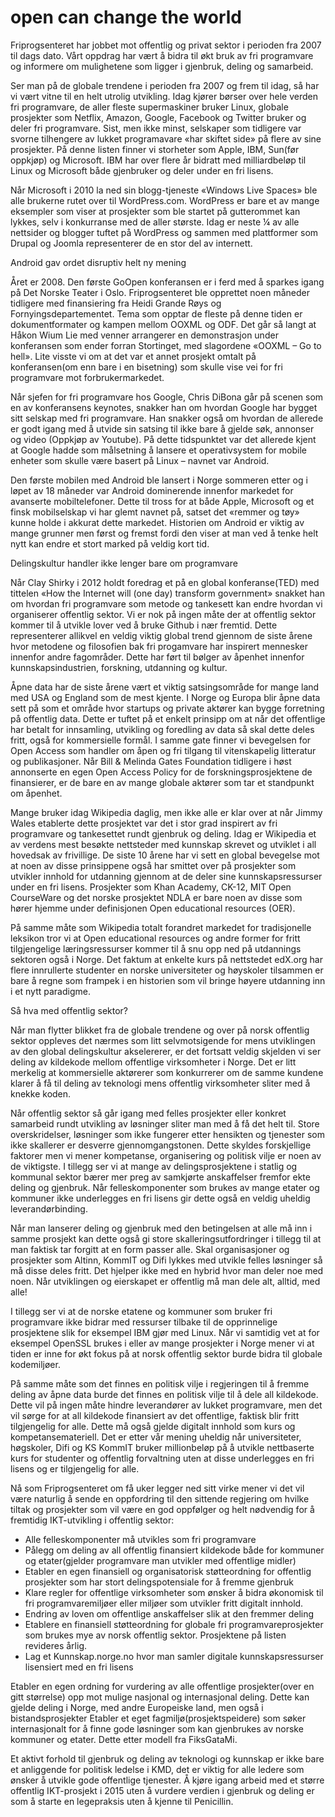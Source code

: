 # open can change the world

Friprogsenteret har jobbet mot offentlig og privat sektor i perioden fra 2007 til dags dato. Vårt oppdrag har vært å bidra til økt bruk av fri programvare og informere om mulighetene som ligger i gjenbruk, deling og samarbeid.

Ser man på de globale trendene i perioden fra 2007 og frem til idag, så har vi vært vitne til en helt utrolig utvikling. Idag kjører børser over hele verden fri programvare, de aller fleste supermaskiner bruker Linux, globale prosjekter som Netflix, Amazon, Google, Facebook og Twitter bruker og deler fri programvare. Sist, men ikke minst, selskaper som tidligere var svorne tilhengere av lukket programavare «har skiftet side» på flere av sine prosjekter. På denne listen finner vi storheter som Apple, IBM, Sun(før oppkjøp) og Microsoft. IBM har over flere år bidratt med milliardbeløp til Linux og Microsoft både gjenbruker og deler under en fri lisens.

Når Microsoft i 2010 la ned sin blogg-tjeneste «Windows Live Spaces» ble alle brukerne rutet over til WordPress.com. WordPress er bare et av mange eksempler som viser at prosjekter som ble startet på gutterommet kan lykkes, selv i konkurranse med de aller største. Idag er neste ¼ av alle nettsider og blogger tuftet på WordPress og sammen med plattformer som Drupal og Joomla representerer de en stor del av internett.

Android gav ordet disruptiv helt ny mening

Året er 2008. Den første GoOpen konferansen er i ferd med å sparkes igang på Det Norske Teater i Oslo. Friprogsenteret ble opprettet noen måneder tidligere med finansiering fra Heidi Grande Røys og Fornyingsdepartementet. Tema som opptar de fleste på denne tiden er dokumentformater og kampen mellom OOXML og ODF. Det går så langt at Håkon Wium Lie med venner arrangerer en demonstrasjon under konferansen som ender forran Stortinget, med slagordene «OOXML – Go to hell». Lite visste vi om at det var et annet prosjekt omtalt på konferansen(om enn bare i en bisetning) som skulle vise vei for fri programvare mot forbrukermarkedet.

Når sjefen for fri programvare hos Google, Chris DiBona går på scenen som en av konferansens keynotes, snakker han om hvordan Google har bygget sitt selskap med fri programvare. Han snakker også om hvordan de allerede er godt igang med å utvide sin satsing til ikke bare å gjelde søk, annonser og video (Oppkjøp av Youtube). På dette tidspunktet var det allerede kjent at Google hadde som målsetning å lansere et operativsystem for mobile enheter som skulle være basert på Linux – navnet var Android.

Den første mobilen med Android ble lansert i Norge sommeren etter og i løpet av 18 måneder var Android dominerende innenfor markedet for avanserte mobiltelefoner. Dette til tross for at både Apple, Microsoft og et finsk mobilselskap vi har glemt navnet på, satset det «remmer og tøy» kunne holde i akkurat dette markedet. Historien om Android er viktig av mange grunner men først og fremst fordi den viser at man ved å tenke helt nytt kan endre et stort marked på veldig kort tid.

Delingskultur handler ikke lenger bare om programvare

Når Clay Shirky i 2012 holdt foredrag et på en global konferanse(TED) med tittelen «How the Internet will (one day) transform government» snakket han om hvordan fri programvare som metode og tankesett kan endre hvordan vi organiserer offentlig sektor. Vi er nok på ingen måte der at offentlig sektor kommer til å utvikle lover ved å bruke Github i nær fremtid. Dette representerer allikvel en veldig viktig global trend gjennom de siste årene hvor metodene og filosofien bak fri progamvare har inspirert mennesker innenfor andre fagområder. Dette har ført til bølger av åpenhet innenfor kunnskapsindustrien, forskning, utdanning og kultur.

Åpne data har de siste årene vært et viktig satsingsområde for mange land med USA og England som de mest kjente. I Norge og Europa blir åpne data sett på som et område hvor startups og private aktører kan bygge forretning på offentlig data. Dette er tuftet på et enkelt prinsipp om at når det offentlige har betalt for innsamling, utvikling og foredling av data så skal dette deles fritt, også for kommersielle formål. I samme gate finner vi bevegelsen for Open Access som handler om åpen og fri tilgang til vitenskapelig litteratur og publikasjoner.  Når Bill & Melinda Gates Foundation tidligere i høst annonserte en egen Open Access Policy for de forskningsprosjektene de finansierer, er de bare en av mange globale aktører som tar et standpunkt om åpenhet.

Mange bruker idag Wikipedia daglig, men ikke alle er klar over at når Jimmy Wales etablerte dette prosjektet var det i stor grad inspirert av fri programvare og tankesettet rundt gjenbruk og deling. Idag er Wikipedia et av verdens mest besøkte nettsteder med kunnskap skrevet og utviklet i all hovedsak av frivillige. De siste 10 årene har vi sett en global bevegelse mot at noen av disse prinsippene også har smittet over på prosjekter som utvikler innhold for utdanning gjennom at de deler sine kunnskapsressurser under en fri lisens. Prosjekter som Khan Academy, CK-12, MIT Open CourseWare og det norske prosjektet NDLA er bare noen av disse som hører hjemme under definisjonen Open educational resources (OER).

På samme måte som Wikipedia totalt forandret markedet for tradisjonelle leksikon tror vi at Open educational resources og andre former for fritt tilgjengelige læringsressurser kommer til å snu opp ned på utdannings sektoren også i Norge. Det faktum at enkelte kurs på nettstedet edX.org har flere innrullerte studenter en norske universiteter og høyskoler tilsammen er bare å regne som frampek i en historien som vil bringe høyere utdanning inn i et nytt paradigme.

Så hva med offentlig sektor?

Når man flytter blikket fra de globale trendene og over på norsk offentlig sektor oppleves det nærmes som litt selvmotsigende for mens utviklingen av den global delingskultur akselererer, er det fortsatt veldig skjelden vi ser deling av kildekode mellom offentlige virksomheter i Norge. Det er litt merkelig at kommersielle aktørerer som konkurrerer om de samme kundene klarer å få til deling av teknologi mens offentlig virksomheter sliter med å knekke koden.

Når offentlig sektor så går igang med felles prosjekter eller konkret samarbeid rundt utvikling av løsninger sliter man med å få det helt til. Store overskridelser, løsninger som ikke fungerer etter hensikten og tjenester som ikke skallerer er desverre gjennomgangstonen. Dette skyldes forskjellige faktorer men vi mener kompetanse, organisering og politisk vilje er noen av de viktigste. I tillegg ser vi at mange av delingsprosjektene i statlig og kommunal sektor bærer mer preg av samkjørte anskaffelser fremfor ekte deling og gjenbruk. Når felleskomponenter som brukes av mange etater og kommuner ikke underlegges en fri lisens gir dette også en veldig uheldig leverandørbinding.

Når man lanserer deling og gjenbruk med den betingelsen at alle må inn i samme prosjekt kan dette også gi store skalleringsutfordringer i tillegg til at man faktisk tar forgitt at en form passer alle. Skal organisasjoner og prosjekter som Altinn, KommIT og Difi lykkes med utvikle felles løsninger så må disse deles fritt. Det hjelper ikke med en hybrid hvor man deler noe med noen. Når utviklingen og eierskapet er offentlig må man dele alt, alltid, med alle!

I tillegg ser vi at de norske etatene og kommuner som bruker fri programvare ikke bidrar med ressurser tilbake til de opprinnelige prosjektene slik for eksempel IBM gjør med Linux. Når vi samtidig vet at for eksempel OpenSSL brukes i eller av mange prosjekter i Norge mener vi at tiden er inne for økt fokus på at norsk offentlig sektor burde bidra til globale kodemiljøer.

På samme måte som det finnes en politisk vilje i regjeringen til å fremme deling av åpne data burde det finnes en politisk vilje til å dele all kildekode. Dette vil på ingen måte hindre leverandører av lukket programvare, men det vil sørge for at all kildekode finansiert av det offentlige, faktisk blir fritt tilgjengelig for alle. Dette må også gjelde digitalt innhold som kurs og kompetansemateriell. Det er etter vår mening uheldig når universiteter, høgskoler, Difi og KS KommIT bruker millionbeløp på å utvikle nettbaserte kurs for studenter og offentlig forvaltning uten at disse underlegges en fri lisens og er tilgjengelig for alle.

Nå som Friprogsenteret om få uker legger ned sitt virke mener vi det vil være naturlig å sende en oppfordring til den sittende regjering om hvilke tiltak og prosjekter som vil være en god oppfølger og helt nødvendig for å fremtidig IKT-utvikling i offentlig sektor:

* Alle felleskomponenter må utvikles som fri programvare
* Pålegg om deling av all offentlig finansiert kildekode både for kommuner og etater(gjelder programvare man utvikler med offentlige midler)
* Etabler en egen finansiell og organisatorisk støtteordning for offentlig prosjekter som har stort delingspotensiale for å fremme gjenbruk
* Klare regler for offentlige virksomheter som ønsker å bidra økonomisk til fri programvaremiljøer eller miljøer som utvikler fritt digitalt innhold.
* Endring av loven om offentlige anskaffelser slik at den fremmer deling
* Etablere en finansiell støtteordning for globale fri programvareprosjekter som brukes mye av norsk offentlig sektor. Prosjektene på listen revideres årlig.
* Lag et Kunnskap.norge.no hvor man samler digitale kunnskapsressurser lisensiert med en fri lisens

Etabler en egen ordning for vurdering av alle offentlige prosjekter(over en gitt størrelse) opp mot mulige nasjonal og internasjonal deling. Dette kan gjelde deling i Norge, med andre Europeiske land, men også i bistandsprosjekter
Etabler et eget fagmiljø(prosjektspeidere) som søker internasjonalt for å finne gode løsninger som kan gjenbrukes av norske kommuner og etater. Dette etter modell fra FiksGataMi.

Et aktivt forhold til gjenbruk og deling av teknologi og kunnskap er ikke bare et anliggende for politisk ledelse i KMD, det er viktig for alle ledere som ønsker å utvikle gode offentlige tjenester. Å kjøre igang arbeid med et større offentlig IKT-prosjekt i 2015 uten å vurdere verdien i gjenbruk og deling er som å starte en legepraksis uten å kjenne til Penicillin.
